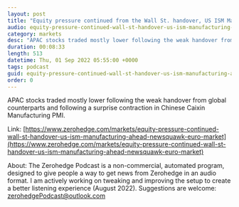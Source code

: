 ```yaml
---
layout: post
title: "Equity pressure continued from the Wall St. handover, US ISM Manufacturing ahead - Newsquawk Euro Market Open"
audio: equity-pressure-continued-wall-st-handover-us-ism-manufacturing-ahead-newsquawk-euro-market-0
category: markets
desc: "APAC stocks traded mostly lower following the weak handover from global counterparts and following a surprise contraction in Chinese Caixin Manufacturing PMI."
duration: 00:08:33
length: 513
datetime: Thu, 01 Sep 2022 05:55:00 +0000
tags: podcast
guid: equity-pressure-continued-wall-st-handover-us-ism-manufacturing-ahead-newsquawk-euro-market-0
order: 0
---
```

APAC stocks traded mostly lower following the weak handover from global counterparts and following a surprise contraction in Chinese Caixin Manufacturing PMI.

Link: [https://www.zerohedge.com/markets/equity-pressure-continued-wall-st-handover-us-ism-manufacturing-ahead-newsquawk-euro-market](https://www.zerohedge.com/markets/equity-pressure-continued-wall-st-handover-us-ism-manufacturing-ahead-newsquawk-euro-market)

About: The Zerohedge Podcast is a non-commercial, automated program, designed to give people a way to get news from Zerohedge in an audio format.  I am actively working on tweaking and improving the setup to create a better listening experience (August 2022).  Suggestions are welcome: [zerohedgePodcast@outlook.com](mailto:zerohedgePodcast@outlook.com)